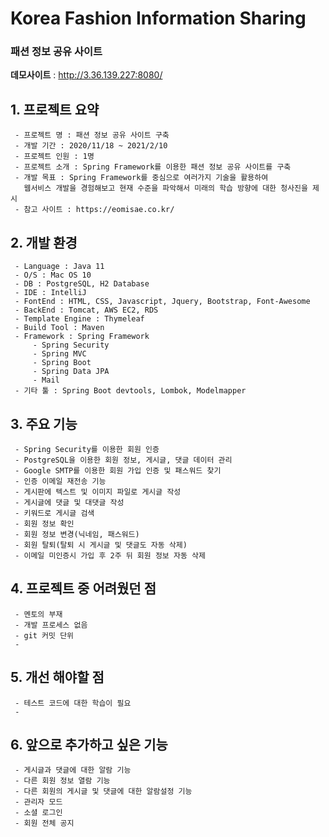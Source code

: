 # Korea Fashion Information Sharing
### 패션 정보 공유 사이트

**데모사이트** : http://3.36.139.227:8080/

## 1. 프로젝트 요약
```
 - 프로젝트 명 : 패션 정보 공유 사이트 구축
 - 개발 기간 : 2020/11/18 ~ 2021/2/10
 - 프로젝트 인원 : 1명
 - 프로젝트 소개 : Spring Framework를 이용한 패션 정보 공유 사이트를 구축
 - 개발 목표 : Spring Framework를 중심으로 여러가지 기술을 활용하여 
   웹서비스 개발을 경험해보고 현재 수준을 파악해서 미래의 학습 방향에 대한 청사진을 제시
 - 참고 사이트 : https://eomisae.co.kr/
```

## 2. 개발 환경
```
 - Language : Java 11
 - O/S : Mac OS 10
 - DB : PostgreSQL, H2 Database
 - IDE : IntelliJ
 - FontEnd : HTML, CSS, Javascript, Jquery, Bootstrap, Font-Awesome
 - BackEnd : Tomcat, AWS EC2, RDS
 - Template Engine : Thymeleaf
 - Build Tool : Maven
 - Framework : Spring Framework
     - Spring Security
     - Spring MVC
     - Spring Boot
     - Spring Data JPA
     - Mail
 - 기타 툴 : Spring Boot devtools, Lombok, Modelmapper
```
## 3. 주요 기능
```
 - Spring Security를 이용한 회원 인증
 - PostgreSQL을 이용한 회원 정보, 게시글, 댓글 데이터 관리
 - Google SMTP를 이용한 회원 가입 인증 및 패스워드 찾기
 - 인증 이메일 재전송 기능
 - 게시판에 텍스트 및 이미지 파일로 게시글 작성
 - 게시글에 댓글 및 대댓글 작성
 - 키워드로 게시글 검색
 - 회원 정보 확인
 - 회원 정보 변경(닉네임, 패스워드)  
 - 회원 탈퇴(탈퇴 시 게시글 및 댓글도 자동 삭제)
 - 이메일 미인증시 가입 후 2주 뒤 회원 정보 자동 삭제
```
## 4. 프로젝트 중 어려웠던 점
```
 - 멘토의 부재
 - 개발 프로세스 없음 
 - git 커밋 단위
 - 
```
## 5. 개선 해야할 점
```
 - 테스트 코드에 대한 학습이 필요
 - 
```
## 6. 앞으로 추가하고 싶은 기능
```
 - 게시글과 댓글에 대한 알람 기능
 - 다른 회원 정보 열람 기능
 - 다른 회원의 게시글 및 댓글에 대한 알람설정 기능
 - 관리자 모드 
 - 소셜 로그인
 - 회원 전체 공지
```
